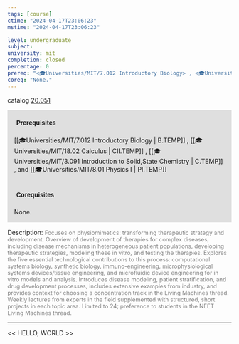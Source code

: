 ```yaml
---
tags: [course]
ctime: "2024-04-17T23:06:23"
mstime: "2024-04-17T23:06:23"

level: undergraduate
subject: 
university: mit
completion: closed
percentage: 0
prereq: "<🎓Universities/MIT/7.012 Introductory Biology> , <🎓Universities/MIT/18.02 Calculus> , <🎓Universities/MIT/3.091 Introduction to Solid,State Chemistry> , and <🎓Universities/MIT/8.01 Physics I>"
coreq: "None."
---
```


catalog [20.051](http://student.mit.edu/catalog/m20a.html#20.051)

<span style="display: block; padding: 15px; background-color: rgb(100, 100, 100, 0.2);"><font id="m_prereq2020_0" style="display: block; font-family: Arial, sans-serif; font-weight: bold; padding: 5px">Prerequisites</font><br><span id="prereq2020_0">[[🎓Universities/MIT/7.012 Introductory Biology | B.TEMP]] , [[🎓Universities/MIT/18.02 Calculus | CII.TEMP]] , [[🎓Universities/MIT/3.091 Introduction to Solid,State Chemistry | C.TEMP]] , and [[🎓Universities/MIT/8.01 Physics I | PI.TEMP]]</span></span>
<span style="display: block; padding: 15px; background-color: rgb(100, 100, 100, 0.2);"><font id="m_coreq2020_0" style="display: block; font-family: Arial, sans-serif; font-weight: bold; padding: 5px">Corequisites</font><br><span id="coreq2020_0">None.</span></span>

<font style="">Description:</font>
<font style="color: grey; font-size: 0.8rem;">Focuses on physiomimetics: transforming therapeutic strategy and development. Overview of development of therapies for complex diseases, including disease mechanisms in heterogeneous patient populations, developing therapeutic strategies, modeling these in vitro, and testing the therapies. Explores the five essential technological contributions to this process: computational systems biology, synthetic biology, immuno-engineering, microphysiological systems devices/tissue engineering, and microfluidic device engineering for in vitro models and analysis. Introduces disease modeling, patient stratification, and drug development processes, includes extensive examples from industry, and provides context for choosing a concentration track in the Living Machines thread. Weekly lectures from experts in the field supplemented with structured, short projects in each topic area. Limited to 24; preference to students in the NEET Living Machines thread.</font>



---

<< HELLO, WORLD >>

